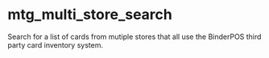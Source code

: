 # mtg_multi_store_search
Search for a list of cards from mutiple stores that all use the BinderPOS third party card inventory system.
